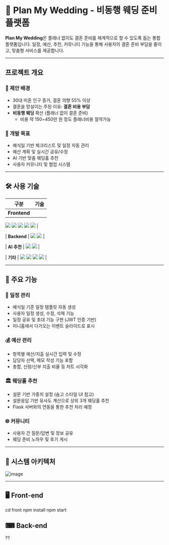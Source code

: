# 💍 Plan My Wedding - 비동행 웨딩 준비 플랫폼

**Plan My Wedding**은 플래너 없이도 결혼 준비를 체계적으로 할 수 있도록 돕는 통합 플랫폼입니다. 일정, 예산, 추천, 커뮤니티 기능을 통해 사용자의 결혼 준비 부담을 줄이고, 맞춤형 서비스를 제공합니다.

---------------------------

##  프로젝트 개요

### 📌 제안 배경
- 30대 미혼 인구 증가, 결혼 의향 55% 이상
- 결혼을 망설이는 주된 이유: **결혼 비용 부담**
- **비동행 웨딩** 확산 (플래너 없이 결혼 준비)
  - 비용 약 150~450만 원 정도 플래너비용 절약가능

### 🎯 개발 목표
- 예식일 기반 체크리스트 및 일정 자동 관리
- 예산 계획 및 실시간 공유/수정
- AI 기반 맞춤 웨딩홀 추천
- 사용자 커뮤니티 및 협업 시스템

---

## 🛠 사용 기술


| 구분         | 기술 |
|--------------|------|
| **Frontend** | 
<img src="https://img.shields.io/badge/React-61DAFB?style=flat-square&logo=react&logoColor=black"/>
<img src="https://img.shields.io/badge/Axios-5A29E4?style=flat-square&logo=axios&logoColor=white"/>
<img src="https://img.shields.io/badge/Chart.js-FF6384?style=flat-square&logo=chartdotjs&logoColor=white"/>
<img src="https://img.shields.io/badge/FullCalendar-3E4E88?style=flat-square&logo=google-calendar&logoColor=white"/>
<img src="https://img.shields.io/badge/React--Big--Calendar-DD0031?style=flat-square&logo=react&logoColor=white"/> |

| **Backend**  | 
<img src="https://img.shields.io/badge/Spring%20Boot-6DB33F?style=flat-square&logo=springboot&logoColor=white"/>
<img src="https://img.shields.io/badge/JWT%20Auth-000000?style=flat-square&logo=jsonwebtokens&logoColor=white"/> |

| **AI 추천**  | 
<img src="https://img.shields.io/badge/Flask-000000?style=flat-square&logo=flask&logoColor=white"/>
<img src="https://img.shields.io/badge/Content--based%20Filtering-FF8C00?style=flat-square"/> |

| **기타**     | 
<img src="https://img.shields.io/badge/GitHub-181717?style=flat-square&logo=github&logoColor=white"/>
<img src="https://img.shields.io/badge/VS%20Code-007ACC?style=flat-square&logo=visualstudiocode&logoColor=white"/>
<img src="https://img.shields.io/badge/Figma-F24E1E?style=flat-square&logo=figma&logoColor=white"/>
<img src="https://img.shields.io/badge/Notion-000000?style=flat-square&logo=notion&logoColor=white"/> |

---

## 🔧 주요 기능

### 📅 일정 관리
- 예식일 기준 일정 템플릿 자동 생성
- 사용자 일정 생성, 수정, 삭제 기능
- 일정 공유 및 초대 기능 구현 (JWT 인증 기반)
- 미니홈에서 다가오는 이벤트 슬라이드로 표시

### 💰 예산 관리
- 항목별 예산/지출 실시간 입력 및 수정
- 담당자 선택, 메모 작성 기능 포함
- 총합, 신랑/신부 지출 비율 등 차트 시각화

### 🏛 웨딩홀 추천
- 설문 기반 가중치 설정 (숨고 스타일 UI 참고)
- 설문응답 기반 유사도 계산으로 상위 3개 웨딩홀 추천
- Flask 서버와의 연동을 통한 추천 처리 예정

### 🌐 커뮤니티
- 사용자 간 질문/답변 및 정보 공유
- 웨딩 준비 노하우 및 후기 게시

---

## 🔄 시스템 아키텍처
![image](https://github.com/user-attachments/assets/110a01ca-9f4b-4f3c-8b65-cc9fe31c4646)

----


## 🖥 Front-end 

cd front
npm install
npm start


## ⌨ Back-end 

??
